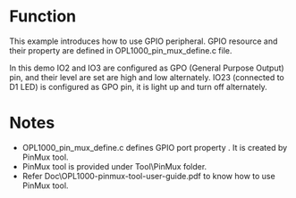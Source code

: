 # Function
This example introduces how to use GPIO peripheral. GPIO resource and their property are defined in OPL1000_pin_mux_define.c file. 

In this demo IO2 and IO3 are configured as GPO (General Purpose Output) pin, and their level are set are high and low alternately.
IO23 (connected to D1 LED) is configured as GPO pin, it is light up and turn off alternately.

# Notes
- OPL1000_pin_mux_define.c defines GPIO port property . It is created by PinMux tool. 
- PinMux tool is provided under Tool\PinMux folder. 
- Refer Doc\OPL1000-pinmux-tool-user-guide.pdf to know how to use PinMux tool. 